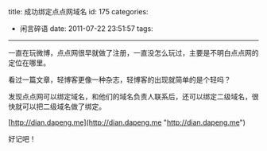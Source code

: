 title: 成功绑定点点网域名
id: 175
categories:
  - 闲言碎语
date: 2011-07-22 23:51:57
tags:
---

一直在玩微博，点点网很早就做了注册，一直没怎么玩过，主要是不明白点点网的定位在哪里。

看过一篇文章，轻博客更像一种杂志，轻博客的出现就简单的是个轻吗？

发现点点网可以绑定域名，和他们的域名负责人联系后，还可以绑定二级域名，很快就可以把二级域名做了绑定。

[http://dian.dapeng.me](http://dian.dapeng.me "http://dian.dapeng.me")

好记吧！